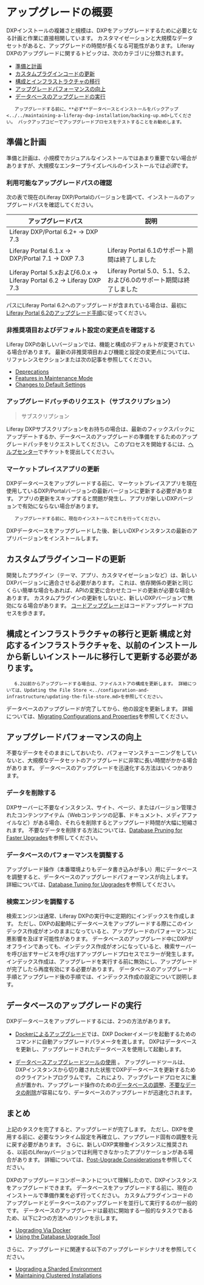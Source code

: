 # アップグレードの概要

DXPインストールの複雑さと規模は、DXPをアップグレードするために必要となる計画と作業に直接相関しています。 カスタマイゼーションと大規模なデータセットがあると、アップグレードの時間が長くなる可能性があります。 Liferay DXPのアップグレードに関するトピックは、次のカテゴリに分類されます。

  - [準備と計画](#preparation-and-planning)
  - [カスタムプラグインコードの更新](#updating-custom-plugin-code)
  - [構成とインフラストラクチャの移行](#migrating-and-updating-configurations-and-infrastructure)
  - [アップグレードパフォーマンスの向上](#improving-upgrade-performance)
  - [データベースのアップグレードの実行](#executing-the-database-upgrade)

``` warning::
   アップグレードする前に、**必ず**データベースとインストールをバックアップ<../../maintaining-a-liferay-dxp-installation/backing-up.md>してください。 バックアップコピーでアップグレードプロセスをテストすることをお勧めします。
```

## 準備と計画

準備と計画は、小規模でカジュアルなインストールではあまり重要でない場合がありますが、大規模なエンタープライズレベルのインストールでは*必須*です。

### 利用可能なアップグレードパスの確認

次の表で現在のLiferay DXP/Portalのバージョンを調べて、インストールのアップグレードパスを確認してください。

| アップグレードパス                                                         | 説明                                              |
| ----------------------------------------------------------------- | ----------------------------------------------- |
| Liferay DXP/Portal 6.2+ → DXP 7.3                                 |                                                 |
| Liferay Portal 6.1.x → DXP/Portal 7.1 → DXP 7.3                   | Liferay Portal 6.1のサポート期間は終了しました                |
| Liferay Portal 5.xおよび6.0.x → Liferay Portal 6.2 → Liferay DXP 7.3 | Liferay Portal 5.0、5.1、5.2、および6.0のサポート期間は終了しました |

パスにLiferay Portal 6.2へのアップグレードが含まれている場合は、最初に[Liferay Portal 6.2のアップグレード手順](https://help.liferay.com/hc/en-us/articles/360017903232-Upgrading-Liferay)に従ってください。

### 非推奨項目およびデフォルト設定の変更点を確認する

Liferay DXPの新しいバージョンでは、機能と構成のデフォルトが変更されている場合があります。 最新の非推奨項目および機能と設定の変更点については、リファレンスセクションまたは次の記事を参照してください。

  - [Deprecations](../reference/deprecations-in-liferay-dxp-7-3.md)
  - [Features in Maintenance Mode](../reference/features-in-maintenance-mode.md)
  - [Changes to Default Settings](../reference/changes-to-default-settings.md)

### アップグレードパッチのリクエスト（サブスクリプション）

> サブスクリプション

Liferay DXPサブスクリプションをお持ちの場合は、最新のフィックスパックにアップデートするか、データベースのアップグレードの準備をするためのアップグレードパッチをリクエストしてください。 このプロセスを開始するには、[ヘルプセンター](https://help.liferay.com/hc/requests/new)でチケットを提出してください。

### マーケットプレイスアプリの更新

DXPデータベースをアップグレードする前に、マーケットプレイスアプリを現在使用しているDXP/Portalバージョンの最新バージョンに更新する必要があります。 アプリの更新をスキップすると問題が発生し、アプリが新しいDXPバージョンで有効にならない場合があります。

``` important::
   アップグレードする前に、現在のインストールでこれを行ってください。
```

DXPデータベースをアップグレードした後、新しいDXPインスタンスの最新のアプリバージョンをインストールします。

## カスタムプラグインコードの更新

開発したプラグイン（テーマ、アプリ、カスタマイゼーションなど）は、新しいDXPバージョンに適合させる必要があります。 これは、依存関係の更新と同じくらい簡単な場合もあれば、APIの変更に合わせたコードの更新が必要な場合もあります。 カスタムプラグインの更新をしないと、新しいDXPバージョンで無効になる場合があります。 [コードアップグレード](https://help.liferay.com/hc/en-us/articles/360029316391-Introduction-to-Upgrading-Code-to-Liferay-DXP-7-2)はコードアップグレードプロセスを歩きます。

## 構成とインフラストラクチャの移行と更新 <!-- New DXP installations use your configurations at run time and during database upgrade.--> 構成と対応するインフラストラクチャを、以前のインストールから新しいインストールに移行して更新する必要があります。

``` important::
   6.2以前からアップグレードする場合は、ファイルストアの構成を更新します。 詳細については、Updating the File Store <../configuration-and-infrastructure/updating-the-file-store.md>を参照してください。
```

データベースのアップグレードが完了してから、他の設定を更新します。 詳細については、[Migrating Configurations and Properties](../configuration-and-infrastructure/migrating-configurations-and-properties.md)を参照してください。

## アップグレードパフォーマンスの向上

不要なデータをそのままにしておいたり、パフォーマンスチューニングをしていないと、大規模なデータセットのアップグレードに非常に長い時間がかかる場合があります。 データベースのアップグレードを迅速化する方法はいくつかあります。

### データを削除する

DXPサーバーに不要なインスタンス、サイト、ページ、またはバージョン管理されたコンテンツアイテム（Webコンテンツの記事、ドキュメント、メディアファイルなど）がある場合、それらを削除するとアップグレード時間が大幅に短縮されます。 不要なデータを削除する方法については、[Database Pruning for Faster Upgrades](../upgrade-stability-and-performance/database-pruning-for-faster-upgrades.md)を参照してください。

### データベースのパフォーマンスを調整する

アップグレード操作（本番環境よりもデータ書き込みが多い）用にデータベースを調整すると、データベースのアップグレードパフォーマンスが向上します。 詳細については、[Database Tuning for Upgrades](../upgrade-stability-and-performance/database-tuning-for-upgrades.md)を参照してください。

### 検索エンジンを調整する

検索エンジンは通常、Liferay DXPの実行中に定期的にインデックスを作成します。 ただし、DXPの起動時にデータベースをアップグレードする際にこのインデックス作成がオンのままになっていると、アップグレードのパフォーマンスに悪影響を及ぼす可能性があります。 データベースのアップグレード中にDXPがオフラインであっても、インデックス作成がオンになっていると、検索サーバーを呼び出すサービスを呼び出すアップグレードプロセスでエラーが発生します。 インデックス作成は、アップグレードを実行する前に無効にし、アップグレードが完了したら再度有効にする必要があります。 データベースのアップグレード手順とアップグレード後の手順では、インデックス作成の設定について説明します。

## データベースのアップグレードの実行

DXPデータベースをアップグレードするには、2つの方法があります。

  - [Dockerによるアップグレード](./upgrading-via-docker.md)では、DXP Dockerイメージを起動するためのコマンドに自動アップグレードパラメータを渡します。 DXPはデータベースを更新し、アップグレードされたデータベースを使用して起動します。

  - [データベースアップグレードツールの使用](./using-the-database-upgrade-tool.md) 。 アップグレードツールは、DXPインスタンスから切り離された状態でDXPデータベースを更新するためのクライアントプログラムです。 これにより、アップグレードプロセスに重点が置かれ、アップグレード操作のための[データベースの調整](../upgrade-stability-and-performance/database-tuning-for-upgrades.md)、[不要なデータの削除](../upgrade-stability-and-performance/database-pruning-for-faster-upgrades.md)が容易になり、データベースのアップグレードが迅速化されます。

## まとめ

上記のタスクを完了すると、アップグレードが完了します。 ただし、DXPを使用する前に、必要なランタイム設定を再確立し、アップグレード固有の調整を元に戻す必要があります。 さらに、新しいDXP実稼働インスタンスに推奨される、以前のLiferayバージョンでは利用できなかったアプリケーションがある場合があります。 詳細については、[Post-Upgrade Considerations](./post-upgrade-considerations.md)を参照してください。

DXPのアップグレードコンポーネントについて理解したので、DXPインスタンスをアップグレードできます。 データベースをアップグレードする前に、現在のインストールで準備作業を必ず行ってください。 カスタムプラグインコードのアップグレードとデータベースのアップグレードを並行して実行するのが一般的です。 データベースのアップグレードは最初に開始する一般的なタスクであるため、以下に2つの方法へのリンクを示します。

  - [Upgrading Via Docker](./upgrading-via-docker.md)
  - [Using the Database Upgrade Tool](./using-the-database-upgrade-tool.md)

さらに、アップグレードに関連する以下のアップグレードシナリオを参照してください。

  - [Upgrading a Sharded Environment](../other-upgrade-scenarios/upgrading-a-sharded-environment.md)
  - [Maintaining Clustered Installations](../../maintaining-a-liferay-dxp-installation/maintaining-clustered-installations/maintaining-clustered-installations.md)
